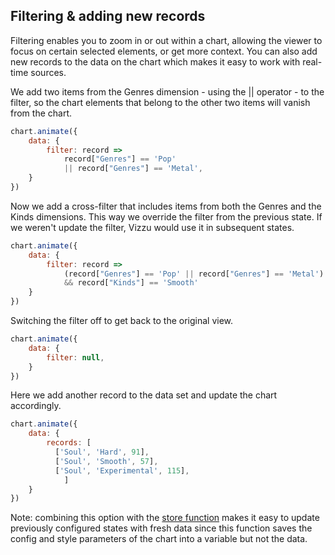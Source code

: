 ## Filtering & adding new records

Filtering enables you to zoom in or out within a chart, allowing the viewer to 
focus on certain selected elements, or get more context.
You can also add new records to the data on the chart which makes it easy to work
with real-time sources.

We add two items from the Genres dimension - using the || operator - to 
the filter, so the chart elements that belong to the other two items will vanish 
from the chart.

```javascript { "title": "Filter by one dimension" }
chart.animate({
	data: {
		filter: record => 
			record["Genres"] == 'Pop' 
			|| record["Genres"] == 'Metal',
	}
})
```

Now we add a cross-filter that includes items from both the Genres and the Kinds dimensions. This way we override the filter from the previous state. If we weren't update the filter, Vizzu would use it in subsequent states.

```javascript { "title": "Filter by two dimensions" }
chart.animate({
	data: {
		filter: record => 
			(record["Genres"] == 'Pop' || record["Genres"] == 'Metal') 
			&& record["Kinds"] == 'Smooth'
	}
})
```

Switching the filter off to get back to the original view.

```javascript { "title": "Filter off" }
chart.animate({
	data: {
		filter: null,
	}
})
```

Here we add another record to the data set and update the chart accordingly.

```javascript { "title": "Adding new records" }
chart.animate({
	data: {
		records: [
		  ['Soul', 'Hard', 91],
		  ['Soul', 'Smooth', 57],
		  ['Soul', 'Experimental', 115],
	        ] 
	}
})
```

Note: combining this option with the [store function](#chapter-0.17) makes it easy to 
update previously configured states with fresh data since this function saves the config 
and style parameters of the chart into a variable but not the data.
